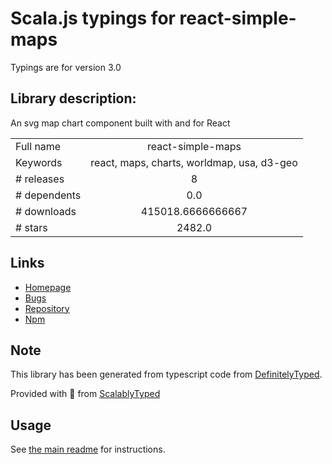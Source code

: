 
# Scala.js typings for react-simple-maps

Typings are for version 3.0

## Library description:
An svg map chart component built with and for React

|                    |                 |
| ------------------ | :-------------: |
| Full name          | react-simple-maps |
| Keywords           | react, maps, charts, worldmap, usa, d3-geo |
| # releases         | 8 |
| # dependents       | 0.0 |
| # downloads        | 415018.6666666667 |
| # stars            | 2482.0 |

## Links
- [Homepage](https://github.com/zcreativelabs/react-simple-maps#readme)
- [Bugs](https://github.com/zcreativelabs/react-simple-maps/issues)
- [Repository](https://github.com/zcreativelabs/react-simple-maps)
- [Npm](https://www.npmjs.com/package/react-simple-maps)
    


## Note
This library has been generated from typescript code from [DefinitelyTyped](https://definitelytyped.org).

Provided with :purple_heart: from [ScalablyTyped](https://github.com/oyvindberg/ScalablyTyped)

## Usage
See [the main readme](../../readme.md) for instructions.


